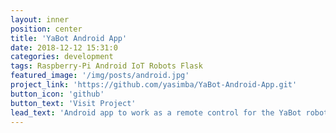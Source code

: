 ```yaml
---
layout: inner
position: center
title: 'YaBot Android App'
date: 2018-12-12 15:31:0
categories: development
tags: Raspberry-Pi Android IoT Robots Flask
featured_image: '/img/posts/android.jpg'
project_link: 'https://github.com/yasimba/YaBot-Android-App.git'
button_icon: 'github'
button_text: 'Visit Project'
lead_text: 'Android app to work as a remote control for the YaBot robotic car'
---
```

